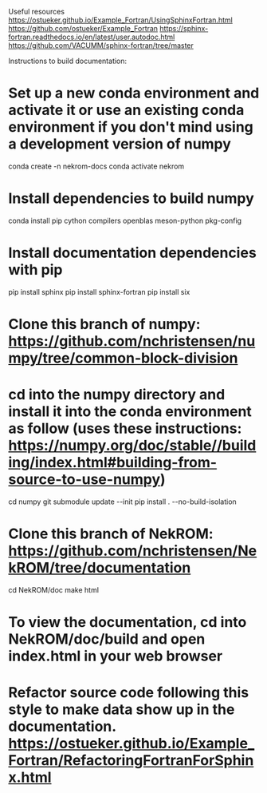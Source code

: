 Useful resources
https://ostueker.github.io/Example_Fortran/UsingSphinxFortran.html
https://github.com/ostueker/Example_Fortran
https://sphinx-fortran.readthedocs.io/en/latest/user.autodoc.html
https://github.com/VACUMM/sphinx-fortran/tree/master

Instructions to build documentation:

# Set up a new conda environment and activate it or use an existing conda environment if you don't mind using a development version of numpy
conda create -n nekrom-docs
conda activate nekrom
# Install dependencies to build numpy
conda install pip cython compilers openblas meson-python pkg-config

# Install documentation dependencies with pip
pip install sphinx 
pip install sphinx-fortran 
pip install six

# Clone this branch of numpy: https://github.com/nchristensen/numpy/tree/common-block-division
# cd into the numpy directory and install it into the conda environment as follow (uses these instructions: https://numpy.org/doc/stable//building/index.html#building-from-source-to-use-numpy)
cd numpy
git submodule update --init
pip install . --no-build-isolation

# Clone this branch of NekROM: https://github.com/nchristensen/NekROM/tree/documentation
cd NekROM/doc
make html
# To view the documentation, cd into NekROM/doc/build and open index.html in your web browser
# Refactor source code following this style to make data show up in the documentation. https://ostueker.github.io/Example_Fortran/RefactoringFortranForSphinx.html

